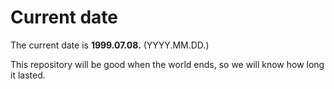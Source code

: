 # Current date

The current date is **1999.07.08.** (YYYY.MM.DD.)

This repository will be good when the world ends, so we will know how long it lasted.